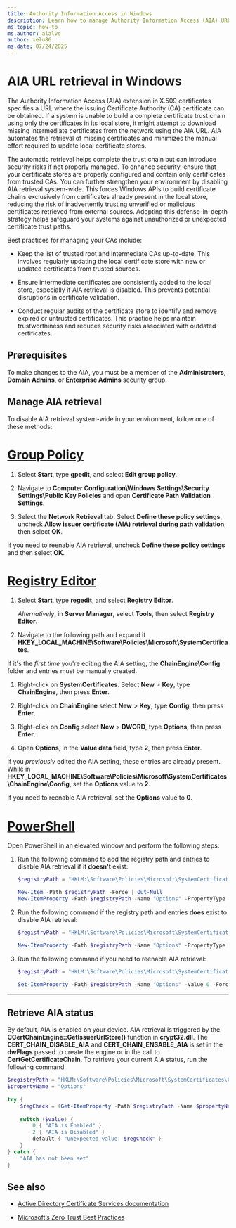 ```yaml
---
title: Authority Information Access in Windows
description: Learn how to manage Authority Information Access (AIA) URL retrieval in Windows, ensuring certificate trust chains are built safely.
ms.topic: how-to
ms.author: alalve
author: xelu86
ms.date: 07/24/2025
---
```


# AIA URL retrieval in Windows

The Authority Information Access (AIA) extension in X.509 certificates specifies a URL where the issuing Certificate Authority (CA) certificate can be obtained. If a system is unable to build a complete certificate trust chain using only the certificates in its local store, it might attempt to download missing intermediate certificates from the network using the AIA URL. AIA automates the retrieval of missing certificates and minimizes the manual effort required to update local certificate stores.

The automatic retrieval helps complete the trust chain but can introduce security risks if not properly managed. To enhance security, ensure that your certificate stores are properly configured and contain only certificates from trusted CAs. You can further strengthen your environment by disabling AIA retrieval system-wide. This forces Windows APIs to build certificate chains exclusively from certificates already present in the local store, reducing the risk of inadvertently trusting unverified or malicious certificates retrieved from external sources. Adopting this defense-in-depth strategy helps safeguard your systems against unauthorized or unexpected certificate trust paths.

Best practices for managing your CAs include:

- Keep the list of trusted root and intermediate CAs up-to-date. This involves regularly updating the local certificate store with new or updated certificates from trusted sources.

- Ensure intermediate certificates are consistently added to the local store, especially if AIA retrieval is disabled. This prevents potential disruptions in certificate validation.

- Conduct regular audits of the certificate store to identify and remove expired or untrusted certificates. This practice helps maintain trustworthiness and reduces security risks associated with outdated certificates.

## Prerequisites

To make changes to the AIA, you must be a member of the **Administrators**, **Domain Admins**, or **Enterprise Admins** security group.

## Manage AIA retrieval

To disable AIA retrieval system-wide in your environment, follow one of these methods:

# [Group Policy](#tab/gp)

1. Select **Start**, type **gpedit**, and select **Edit group policy**.

1. Navigate to **Computer Configuration\Windows Settings\Security Settings\Public Key Policies** and open **Certificate Path Validation Settings**.

1. Select the **Network Retrieval** tab. Select **Define these policy settings**, uncheck **Allow issuer certificate (AIA) retrieval during path validation**, then select **OK**.

If you need to reenable AIA retrieval, uncheck **Define these policy settings** and then select **OK**.

# [Registry Editor](#tab/registry)

1. Select **Start**, type **regedit**, and select **Registry Editor**.

   *Alternatively*, in **Server Manager**, select **Tools**, then select **Registry Editor**.

1. Navigate to the following path and expand it **HKEY_LOCAL_MACHINE\Software\Policies\Microsoft\SystemCertificates**.

If it's the *first time* you're editing the AIA setting, the **ChainEngine\Config** folder and entries must be manually created.

1. Right-click on **SystemCertificates**. Select **New** > **Key**, type **ChainEngine**, then press **Enter**.

1. Right-click on **ChainEngine** select **New** > **Key**, type **Config**, then press **Enter**.

1. Right-click on **Config** select **New** > **DWORD**, type **Options**, then press **Enter**.

1. Open **Options**, in the **Value data** field, type **2**, then press **Enter**.

If you *previously* edited the AIA setting, these entries are already present. While in **HKEY_LOCAL_MACHINE\Software\Policies\Microsoft\SystemCertificates\ChainEngine\Config**, set the **Options** value to **2**.

If you need to reenable AIA retrieval, set the **Options** value to **0**.

# [PowerShell](#tab/powershell)

Open PowerShell in an elevated window and perform the following steps:

1. Run the following command to add the registry path and entries to disable AIA retrieval if it **doesn't** exist:

   ```powershell
   $registryPath = "HKLM:\Software\Policies\Microsoft\SystemCertificates\ChainEngine\Config"

   New-Item -Path $registryPath -Force | Out-Null
   New-ItemProperty -Path $registryPath -Name "Options" -PropertyType DWORD -Value 2 -Force | Out-Null
   ```

1. Run the following command if the registry path and entries **does** exist to disable AIA retrieval:

   ```powershell
   $registryPath = "HKLM:\Software\Policies\Microsoft\SystemCertificates\ChainEngine\Config"

   New-ItemProperty -Path $registryPath -Name "Options" -PropertyType DWORD -Value 2 -Force | Out-Null
   ```

1. Run the following command if you need to reenable AIA retrieval:

   ```powershell
   $registryPath = "HKLM:\Software\Policies\Microsoft\SystemCertificates\ChainEngine\Config"

   Set-ItemProperty -Path $registryPath -Name "Options" -Value 0 -Force | Out-Null
   ```

---

## Retrieve AIA status

By default, AIA is enabled on your device. AIA retrieval is triggered by the **CCertChainEngine::GetIssuerUrlStore()** function in **crypt32.dll**. The **CERT_CHAIN_DISABLE_AIA** and **CERT_CHAIN_ENSABLE_AIA** is set in the **dwFlags** passed to create the engine or in the call to **CertGetCertificateChain**. To retrieve your current AIA status, run the following command:

```powershell
$registryPath = "HKLM:\Software\Policies\Microsoft\SystemCertificates\ChainEngine\Config"
$propertyName = "Options"
 
try {
    $regCheck = (Get-ItemProperty -Path $registryPath -Name $propertyName -ErrorAction Stop).$propertyName
 
    switch ($value) {
        0 { "AIA is Enabled" }
        2 { "AIA is Disabled" }
        default { "Unexpected value: $regCheck" }
    }
} catch {
    "AIA has not been set"
}
```

## See also

- [Active Directory Certificate Services documentation](/windows-server/identity/ad-cs)

- [Microsoft’s Zero Trust Best Practices](/azure/security/fundamentals/zero-trust)
